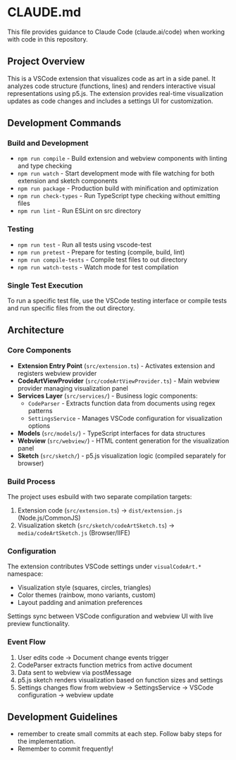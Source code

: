 # CLAUDE.md

This file provides guidance to Claude Code (claude.ai/code) when working with code in this repository.

## Project Overview

This is a VSCode extension that visualizes code as art in a side panel. It analyzes code structure (functions, lines) and renders interactive visual representations using p5.js. The extension provides real-time visualization updates as code changes and includes a settings UI for customization.

## Development Commands

### Build and Development
- `npm run compile` - Build extension and webview components with linting and type checking
- `npm run watch` - Start development mode with file watching for both extension and sketch components
- `npm run package` - Production build with minification and optimization
- `npm run check-types` - Run TypeScript type checking without emitting files
- `npm run lint` - Run ESLint on src directory

### Testing
- `npm run test` - Run all tests using vscode-test
- `npm run pretest` - Prepare for testing (compile, build, lint)
- `npm run compile-tests` - Compile test files to out directory
- `npm run watch-tests` - Watch mode for test compilation

### Single Test Execution
To run a specific test file, use the VSCode testing interface or compile tests and run specific files from the out directory.

## Architecture

### Core Components
- **Extension Entry Point** (`src/extension.ts`) - Activates extension and registers webview provider
- **CodeArtViewProvider** (`src/codeArtViewProvider.ts`) - Main webview provider managing visualization panel
- **Services Layer** (`src/services/`) - Business logic components:
  - `CodeParser` - Extracts function data from documents using regex patterns
  - `SettingsService` - Manages VSCode configuration for visualization options
- **Models** (`src/models/`) - TypeScript interfaces for data structures
- **Webview** (`src/webview/`) - HTML content generation for the visualization panel
- **Sketch** (`src/sketch/`) - p5.js visualization logic (compiled separately for browser)

### Build Process
The project uses esbuild with two separate compilation targets:
1. Extension code (`src/extension.ts`) → `dist/extension.js` (Node.js/CommonJS)
2. Visualization sketch (`src/sketch/codeArtSketch.ts`) → `media/codeArtSketch.js` (Browser/IIFE)

### Configuration
The extension contributes VSCode settings under `visualCodeArt.*` namespace:
- Visualization style (squares, circles, triangles)
- Color themes (rainbow, mono variants, custom)
- Layout padding and animation preferences

Settings sync between VSCode configuration and webview UI with live preview functionality.

### Event Flow
1. User edits code → Document change events trigger
2. CodeParser extracts function metrics from active document
3. Data sent to webview via postMessage
4. p5.js sketch renders visualization based on function sizes and settings
5. Settings changes flow from webview → SettingsService → VSCode configuration → webview update

## Development Guidelines
- remember to create small commits at each step. Follow baby steps for the implementation.
- Remember to commit frequently!